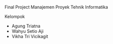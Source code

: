 Final Project Manajemen Proyek Tehnik Informatika

Kelompok
- Agung Triatna
- Wahyu Setio Aji
- Vikha Tri Vicikagit 